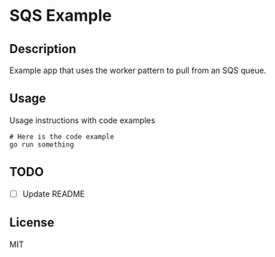 # SQS Example

## Description

Example app that uses the worker pattern to pull from an SQS queue.

## Usage

Usage instructions with code examples

```shell
# Here is the code example
go run something
```

## TODO

- [ ] Update README

## License

MIT
